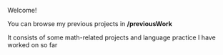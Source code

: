 Welcome!

You can browse my previous projects in **/previousWork**

It consists of some math-related projects and language practice I have worked on so far

